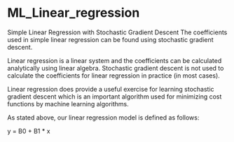 # ML_Linear_regression

Simple Linear Regression with Stochastic Gradient Descent
The coefficients used in simple linear regression can be found using stochastic gradient descent.

Linear regression is a linear system and the coefficients can be calculated analytically using linear algebra. Stochastic gradient descent is not used to calculate the coefficients for linear regression in practice (in most cases).

Linear regression does provide a useful exercise for learning stochastic gradient descent which is an important algorithm used for minimizing cost functions by machine learning algorithms.

As stated above, our linear regression model is defined as follows:

y = B0 + B1 * x
